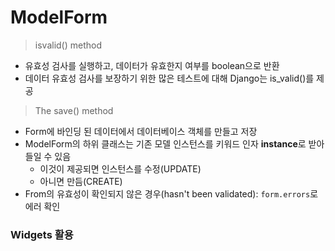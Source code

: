 # ModelForm

> isvalid() method

- 유효성 검사를 실행하고, 데이터가 유효한지 여부를 boolean으로 반환
- 데이터 유효성 검사를 보장하기 위한 많은 테스트에 대해 Django는 is_valid()를 제공

> The save() method

- Form에 바인딩 된 데이터에서 데이터베이스 객체를 만들고 저장
- ModelForm의 하위 클래스는 기존 모델 인스턴스를 키워드 인자 **instance**로 받아들일 수 있음
  - 이것이 제공되면 인스턴스를 수정(UPDATE)
  - 아니면 만듬(CREATE)
- From의 유효성이 확인되지 않은 경우(hasn't been validated): `form.errors`로 에러 확인

### Widgets 활용

